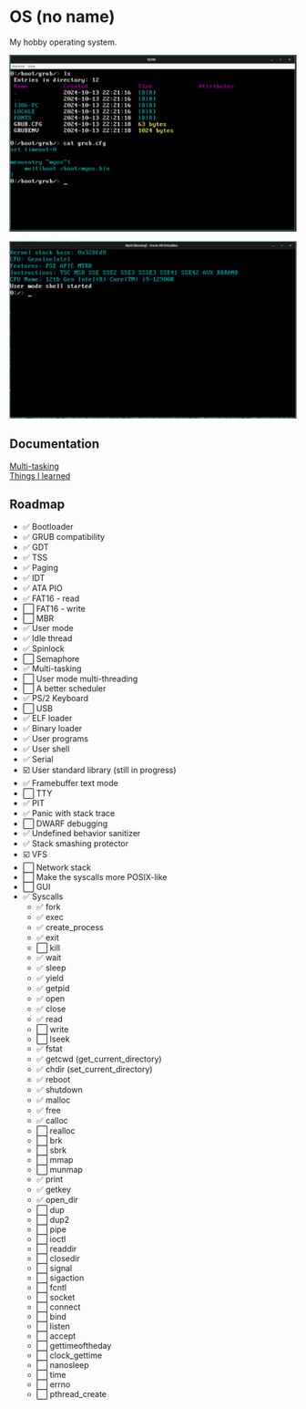 # OS (no name)

My hobby operating system.

![Screenshot](docs/img/screenshot1.png)

![Screenshot](docs/img/screenshot2.png)

## Documentation

[Multi-tasking](docs/MULTITASKING.md)  
[Things I learned](docs/THINGS_I_LEARNED.md)

## Roadmap

- ✅ Bootloader
- ✅ GRUB compatibility
- ✅ GDT
- ✅ TSS
- ✅ Paging
- ✅ IDT
- ✅ ATA PIO
- ✅ FAT16 - read
- ⬜ FAT16 - write
- ⬜ MBR
- ✅ User mode
- ✅ Idle thread
- ✅ Spinlock
- ⬜ Semaphore
- ✅ Multi-tasking
- ⬜ User mode multi-threading
- ⬜ A better scheduler
- ✅ PS/2 Keyboard
- ⬜ USB
- ✅ ELF loader
- ✅ Binary loader
- ✅ User programs
- ✅ User shell
- ✅ Serial
- ☑️ User standard library (still in progress)
- ✅ Framebuffer text mode
- ⬜ TTY
- ✅ PIT
- ✅ Panic with stack trace
- ⬜ DWARF debugging
- ✅ Undefined behavior sanitizer
- ✅ Stack smashing protector
- ☑️ VFS
- ⬜ Network stack
- ⬜ Make the syscalls more POSIX-like
- ⬜ GUI
- ✅ Syscalls
    - ✅ fork
    - ✅ exec
    - ✅ create_process
    - ✅ exit
    - ⬜ kill
    - ✅ wait
    - ✅ sleep
    - ✅ yield
    - ✅ getpid
    - ✅ open
    - ✅ close
    - ✅ read
    - ⬜ write
    - ⬜ lseek
    - ✅ fstat
    - ✅ getcwd (get_current_directory)
    - ✅ chdir (set_current_directory)
    - ✅ reboot
    - ✅ shutdown
    - ✅ malloc
    - ✅ free
    - ✅ calloc
    - ⬜ realloc
    - ⬜ brk
    - ⬜ sbrk
    - ⬜ mmap
    - ⬜ munmap
    - ✅ print
    - ✅ getkey
    - ✅ open_dir
    - ⬜ dup
    - ⬜ dup2
    - ⬜ pipe
    - ⬜ ioctl
    - ⬜ readdir
    - ⬜ closedir
    - ⬜ signal
    - ⬜ sigaction
    - ⬜ fcntl
    - ⬜ socket
    - ⬜ connect
    - ⬜ bind
    - ⬜ listen
    - ⬜ accept
    - ⬜ gettimeoftheday
    - ⬜ clock_gettime
    - ⬜ nanosleep
    - ⬜ time
    - ⬜ errno
    - ⬜ pthread_create
